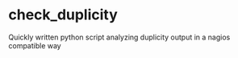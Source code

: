 # check_duplicity
Quickly written python script analyzing duplicity output in a nagios compatible way
